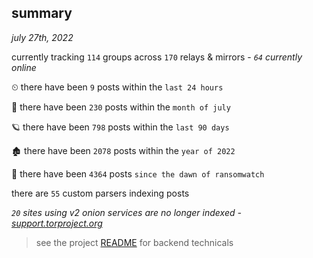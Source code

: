
## summary
_july 27th, 2022_

currently tracking `114` groups across `170` relays & mirrors - _`64` currently online_

⏲ there have been `9` posts within the `last 24 hours`

🦈 there have been `230` posts within the `month of july`

🪐 there have been `798` posts within the `last 90 days`

🏚 there have been `2078` posts within the `year of 2022`

🦕 there have been `4364` posts `since the dawn of ransomwatch`

there are `55` custom parsers indexing posts

_`20` sites using v2 onion services are no longer indexed - [support.torproject.org](https://support.torproject.org/onionservices/v2-deprecation/)_

> see the project [README](https://github.com/joshhighet/ransomwatch#ransomwatch--) for backend technicals
